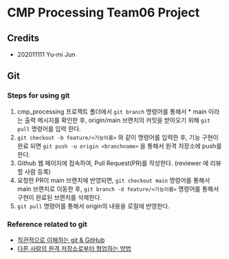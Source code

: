 # CMP Processing Team06 Project

## Credits
- 202011111 Yu-mi Jun

## Git

### Steps for using git
1. cmp_processing 프로젝트 폴더에서 `git branch` 명령어를 통해서 * main 이라는 출력 메시지를 확인한 후, origin/main 브랜치의 커밋을 받아오기 위해 `git pull` 명령어를 입력 한다.
2. `git checkout -b feature/<기능이름>` 와 같이 명령어를 입력한 후, 기능 구현이 완료 되면 `git push -u origin <branchname>` 을 통해서 원격 저장소에 push를 한다. 
3. Github 웹 페이지에 접속하여, Pull Request(PR)를 작성한다. (reviewer 에 리뷰할 사람 등록)
4. 요청한 PR이 main 브랜치에 반영되면, `git checkout main` 명령어를 통해서 main 브랜치로 이동한 후, `git branch -d feature/<기능이름>` 명령어를 통해서 구현이 완료된 브랜치를 삭제한다.
5. `git pull` 명령어를 통해서 origin의 내용을 로컬에 반영한다.

### Reference related to git
- [직관적으로 이해하는 git & GitHub](https://deepinsight.tistory.com/78)
- [다른 사람의 원격 저장소로부터 협업하는 방법](https://deepinsight.tistory.com/167)
